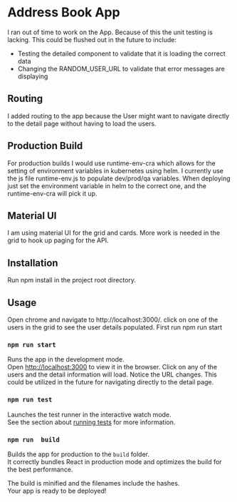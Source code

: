 # Address Book App
I ran out of time to work on the App. Because of this the unit testing is lacking. This could be flushed out in the future to include:
* Testing the detailed component to validate that it is loading the correct data
* Changing the RANDOM_USER_URL to validate that error messages are displaying

## Routing
I added routing to the app because the User might want to navigate directly to the detail page without having to load the users.

## Production Build
For production builds I would use runtime-env-cra which allows for the setting of environment variables in kubernetes using helm. I currently use the js file runtime-env.js to populate dev/prod/qa variables. When deploying just set the environment variable in helm to the correct one, and the runtime-env-cra will pick it up. 

## Material UI
I am using material UI for the grid and cards. More work is needed in the grid to hook up paging for the API.

## Installation
Run npm install in the project root directory.

## Usage
Open chrome and navigate to http://localhost:3000/. click on one of the users in the grid to see the user details populated. 
First run npm run start

### `npm run start`

Runs the app in the development mode.\
Open [http://localhost:3000](http://localhost:3000) to view it in the browser.
Click on any of the users and the detail information will load. Notice the URL changes. This could be utilized in the future for navigating directly to the detail page.


### `npm run test`

Launches the test runner in the interactive watch mode.\
See the section about [running tests](https://facebook.github.io/create-react-app/docs/running-tests) for more information.

### `npm run  build`

Builds the app for production to the `build` folder.\
It correctly bundles React in production mode and optimizes the build for the best performance.

The build is minified and the filenames include the hashes.\
Your app is ready to be deployed!

